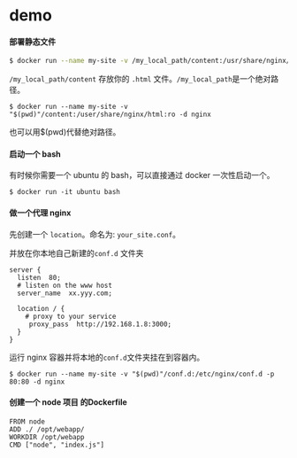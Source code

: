 # demo

#### 部署静态文件

```bash
$ docker run --name my-site -v /my_local_path/content:/usr/share/nginx/html:ro -d nginx
```

`/my_local_path/content` 存放你的 `.html` 文件。`/my_local_path`是一个绝对路径。

```
$ docker run --name my-site -v "$(pwd)"/content:/user/share/nginx/html:ro -d nginx
```

也可以用$(pwd)代替绝对路径。

#### 启动一个 bash

有时候你需要一个 ubuntu 的 bash，可以直接通过 docker 一次性启动一个。

```
$ docker run -it ubuntu bash
```
#### 做一个代理 nginx

先创建一个 `location`。命名为: `your_site.conf`。

并放在你本地自己新建的`conf.d` 文件夹

```
server {
  listen  80;
  # listen on the www host
  server_name  xx.yyy.com;

  location / {
    # proxy to your service
     proxy_pass  http://192.168.1.8:3000;
  }
}
```

运行 nginx 容器并将本地的`conf.d`文件夹挂在到容器内。

```
$ docker run --name my-site -v "$(pwd)"/conf.d:/etc/nginx/conf.d -p 80:80 -d nginx
```

#### 创建一个 node 项目 的Dockerfile

```
FROM node
ADD ./ /opt/webapp/
WORKDIR /opt/webapp
CMD ["node", "index.js"]
```


